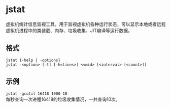 # jstat

虚拟机统计信息监视工具。用于监视虚拟机各种运行状态，可以显示本地或者远程虚拟机进程中的类装载、内存、垃圾收集、JIT编译等运行数据。

## 格式

```
jstat {-help | -options}
jstat -<option> [-t] [-h<lines>] <vmid> [<interval> [<count>]]
```

## 示例

`jstat -gcutil 16418 1000 10`  
每秒查询一次进程16418的垃圾收集情况，一共查询10次。